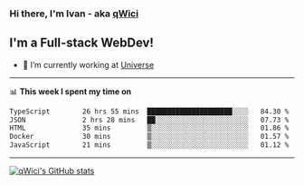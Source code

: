 ### Hi there, I'm Ivan - aka [qWici][website]

## I'm a Full-stack WebDev!
- 🔭 I’m currently working at [Universe][universe]

---

📊 **This week I spent my time on**
<!--START_SECTION:waka-->

```txt
TypeScript        26 hrs 55 mins  █████████████████████░░░░   84.30 %
JSON              2 hrs 28 mins   ██░░░░░░░░░░░░░░░░░░░░░░░   07.73 %
HTML              35 mins         ▒░░░░░░░░░░░░░░░░░░░░░░░░   01.86 %
Docker            30 mins         ▒░░░░░░░░░░░░░░░░░░░░░░░░   01.57 %
JavaScript        21 mins         ▒░░░░░░░░░░░░░░░░░░░░░░░░   01.12 %
```

<!--END_SECTION:waka-->

---

[![qWici's GitHub stats](https://github-readme-stats.vercel.app/api?username=qWici)](https://github.com/qWici/github-readme-stats)

[website]: https://devkucher.com
[twitter]: https://twitter.com/KucherDev
[linkedin]: https://www.linkedin.com/in/ivankucher
[universe]: https://universeapps.limited
